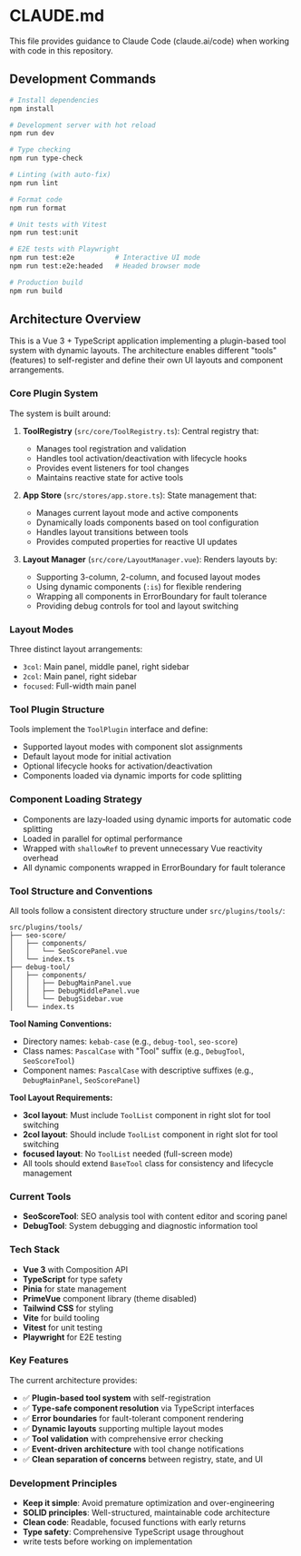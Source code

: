 # CLAUDE.md

This file provides guidance to Claude Code (claude.ai/code) when working with code in this repository.

## Development Commands

```bash
# Install dependencies
npm install

# Development server with hot reload
npm run dev

# Type checking
npm run type-check

# Linting (with auto-fix)
npm run lint

# Format code
npm run format

# Unit tests with Vitest
npm run test:unit

# E2E tests with Playwright
npm run test:e2e          # Interactive UI mode
npm run test:e2e:headed   # Headed browser mode

# Production build
npm run build
```

## Architecture Overview

This is a Vue 3 + TypeScript application implementing a plugin-based tool system with dynamic layouts. The architecture enables different "tools" (features) to self-register and define their own UI layouts and component arrangements.

### Core Plugin System

The system is built around:

1. **ToolRegistry** (`src/core/ToolRegistry.ts`): Central registry that:
   - Manages tool registration and validation
   - Handles tool activation/deactivation with lifecycle hooks
   - Provides event listeners for tool changes
   - Maintains reactive state for active tools

2. **App Store** (`src/stores/app.store.ts`): State management that:
   - Manages current layout mode and active components
   - Dynamically loads components based on tool configuration
   - Handles layout transitions between tools
   - Provides computed properties for reactive UI updates

3. **Layout Manager** (`src/core/LayoutManager.vue`): Renders layouts by:
   - Supporting 3-column, 2-column, and focused layout modes
   - Using dynamic components (`:is`) for flexible rendering
   - Wrapping all components in ErrorBoundary for fault tolerance
   - Providing debug controls for tool and layout switching

### Layout Modes

Three distinct layout arrangements:
- `3col`: Main panel, middle panel, right sidebar
- `2col`: Main panel, right sidebar  
- `focused`: Full-width main panel

### Tool Plugin Structure

Tools implement the `ToolPlugin` interface and define:
- Supported layout modes with component slot assignments
- Default layout mode for initial activation
- Optional lifecycle hooks for activation/deactivation
- Components loaded via dynamic imports for code splitting

### Component Loading Strategy

- Components are lazy-loaded using dynamic imports for automatic code splitting
- Loaded in parallel for optimal performance  
- Wrapped with `shallowRef` to prevent unnecessary Vue reactivity overhead
- All dynamic components wrapped in ErrorBoundary for fault tolerance

### Tool Structure and Conventions

All tools follow a consistent directory structure under `src/plugins/tools/`:

```
src/plugins/tools/
├── seo-score/
│   ├── components/
│   │   └── SeoScorePanel.vue
│   └── index.ts
├── debug-tool/
│   ├── components/
│   │   ├── DebugMainPanel.vue
│   │   ├── DebugMiddlePanel.vue
│   │   └── DebugSidebar.vue
│   └── index.ts
```

**Tool Naming Conventions:**
- Directory names: `kebab-case` (e.g., `debug-tool`, `seo-score`)
- Class names: `PascalCase` with "Tool" suffix (e.g., `DebugTool`, `SeoScoreTool`)
- Component names: `PascalCase` with descriptive suffixes (e.g., `DebugMainPanel`, `SeoScorePanel`)

**Tool Layout Requirements:**
- **3col layout**: Must include `ToolList` component in right slot for tool switching
- **2col layout**: Should include `ToolList` component in right slot for tool switching  
- **focused layout**: No `ToolList` needed (full-screen mode)
- All tools should extend `BaseTool` class for consistency and lifecycle management

### Current Tools

- **SeoScoreTool**: SEO analysis tool with content editor and scoring panel
- **DebugTool**: System debugging and diagnostic information tool

### Tech Stack

- **Vue 3** with Composition API
- **TypeScript** for type safety
- **Pinia** for state management
- **PrimeVue** component library (theme disabled)
- **Tailwind CSS** for styling
- **Vite** for build tooling
- **Vitest** for unit testing
- **Playwright** for E2E testing

### Key Features

The current architecture provides:
- ✅ **Plugin-based tool system** with self-registration
- ✅ **Type-safe component resolution** via TypeScript interfaces
- ✅ **Error boundaries** for fault-tolerant component rendering
- ✅ **Dynamic layouts** supporting multiple layout modes
- ✅ **Tool validation** with comprehensive error checking
- ✅ **Event-driven architecture** with tool change notifications
- ✅ **Clean separation of concerns** between registry, state, and UI

### Development Principles

- **Keep it simple**: Avoid premature optimization and over-engineering
- **SOLID principles**: Well-structured, maintainable code architecture
- **Clean code**: Readable, focused functions with early returns
- **Type safety**: Comprehensive TypeScript usage throughout
- write tests before working on implementation